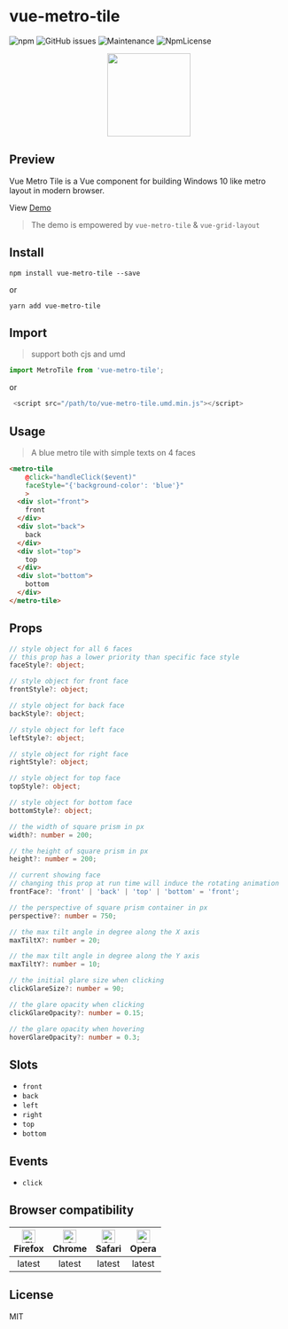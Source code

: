 # vue-metro-tile

![npm](https://img.shields.io/npm/v/vue-metro-tile.svg) ![GitHub issues](https://img.shields.io/github/issues/yuanfux/vue-metro-tile.svg) ![Maintenance](https://img.shields.io/maintenance/yes/2018.svg) ![NpmLicense](https://img.shields.io/npm/l/vue-metro-tile.svg)

<p align="center">
  <img width="150" height="150" src="https://user-images.githubusercontent.com/6414178/45662644-3a441000-bb35-11e8-8e72-e6ed618a733d.png">
</p>

## Preview
Vue Metro Tile is a Vue component for building Windows 10 like metro layout in modern browser.

View [Demo](https://yuanfux.github.io/vue-metro-tile/)

> The demo is empowered by `vue-metro-tile` & `vue-grid-layout`
## Install
```
npm install vue-metro-tile --save
```
or
```
yarn add vue-metro-tile
```
## Import
> support both cjs and umd
```js
import MetroTile from 'vue-metro-tile';
```
or
```js
 <script src="/path/to/vue-metro-tile.umd.min.js"></script>
```


## Usage
>  A blue metro tile with simple texts on 4 faces
```html
<metro-tile
    @click="handleClick($event)" 
    faceStyle="{'background-color': 'blue'}"
    >
  <div slot="front">
    front
  </div>
  <div slot="back">
    back
  </div>
  <div slot="top">
    top
  </div>
  <div slot="bottom">
    bottom
  </div>
</metro-tile>
```


## Props

```typescript
// style object for all 6 faces
// this prop has a lower priority than specific face style
faceStyle?: object;

// style object for front face
frontStyle?: object;

// style object for back face
backStyle?: object;

// style object for left face
leftStyle?: object;

// style object for right face
rightStyle?: object;

// style object for top face
topStyle?: object;

// style object for bottom face
bottomStyle?: object;

// the width of square prism in px
width?: number = 200;

// the height of square prism in px
height?: number = 200;

// current showing face
// changing this prop at run time will induce the rotating animation
frontFace?: 'front' | 'back' | 'top' | 'bottom' = 'front';

// the perspective of square prism container in px
perspective?: number = 750;

// the max tilt angle in degree along the X axis
maxTiltX?: number = 20;

// the max tilt angle in degree along the Y axis
maxTiltY?: number = 10;

// the initial glare size when clicking 
clickGlareSize?: number = 90;

// the glare opacity when clicking
clickGlareOpacity?: number = 0.15;

// the glare opacity when hovering
hoverGlareOpacity?: number = 0.3;

```

## Slots

 - `front`
 - `back`
 - `left`
 - `right`
 - `top`
 - `bottom`

##  Events

 - `click` 

## Browser compatibility

| <img src="https://raw.githubusercontent.com/alrra/browser-logos/master/src/firefox/firefox_48x48.png" alt="Firefox" width="24px" height="24px" /><br/>Firefox | <img src="https://raw.githubusercontent.com/alrra/browser-logos/master/src/chrome/chrome_48x48.png" alt="Chrome" width="24px" height="24px" /><br/>Chrome | <img src="https://raw.githubusercontent.com/alrra/browser-logos/master/src/safari/safari_48x48.png" alt="Safari" width="24px" height="24px" /><br/>Safari | <img src="https://raw.githubusercontent.com/alrra/browser-logos/master/src/opera/opera_48x48.png" alt="Opera" width="24px" height="24px" /><br/>Opera |
| :----: | :----: | :----: | :----: |
| latest | latest | latest | latest |
 
## License
MIT

